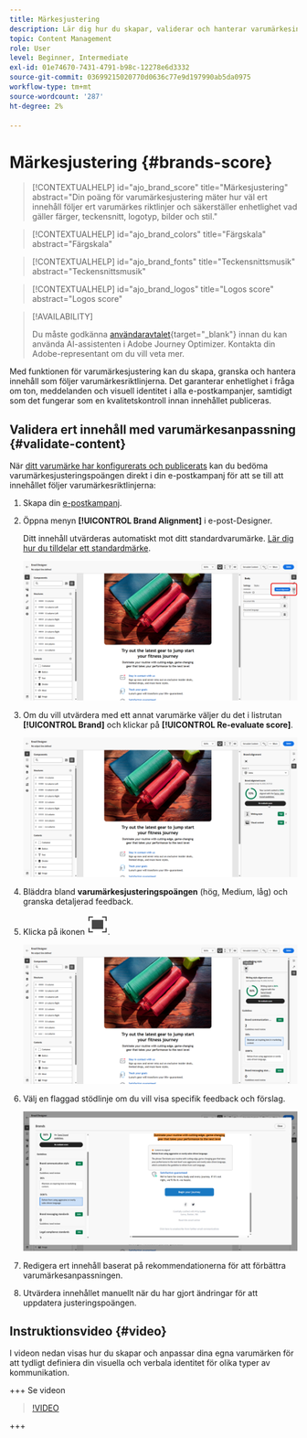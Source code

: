 ```yaml
---
title: Märkesjustering
description: Lär dig hur du skapar, validerar och hanterar varumärkesinnehåll med hjälp av varumärkespoäng.
topic: Content Management
role: User
level: Beginner, Intermediate
exl-id: 01e74670-7431-4791-b98c-12278e6d3332
source-git-commit: 03699215020770d0636c77e9d197990ab5da0975
workflow-type: tm+mt
source-wordcount: '287'
ht-degree: 2%

---
```


# Märkesjustering {#brands-score}

>[!CONTEXTUALHELP]
>id="ajo_brand_score"
>title="Märkesjustering"
>abstract="Din poäng för varumärkesjustering mäter hur väl ert innehåll följer ert varumärkes riktlinjer och säkerställer enhetlighet vad gäller färger, teckensnitt, logotyp, bilder och stil."

>[!CONTEXTUALHELP]
>id="ajo_brand_colors"
>title="Färgskala"
>abstract="Färgskala"

>[!CONTEXTUALHELP]
>id="ajo_brand_fonts"
>title="Teckensnittsmusik"
>abstract="Teckensnittsmusik"

>[!CONTEXTUALHELP]
>id="ajo_brand_logos"
>title="Logos score"
>abstract="Logos score"

>[!AVAILABILITY]
>
>Du måste godkänna [användaravtalet](https://www.adobe.com/legal/licenses-terms/adobe-dx-gen-ai-user-guidelines.html){target="_blank"} innan du kan använda AI-assistenten i Adobe Journey Optimizer. Kontakta din Adobe-representant om du vill veta mer.

Med funktionen för varumärkesjustering kan du skapa, granska och hantera innehåll som följer varumärkesriktlinjerna. Det garanterar enhetlighet i fråga om ton, meddelanden och visuell identitet i alla e-postkampanjer, samtidigt som det fungerar som en kvalitetskontroll innan innehållet publiceras.

## Validera ert innehåll med varumärkesanpassning {#validate-content}

När [ditt varumärke har konfigurerats och publicerats](brands.md) kan du bedöma varumärkesjusteringspoängen direkt i din e-postkampanj för att se till att innehållet följer varumärkesriktlinjerna:

1. Skapa din [e-postkampanj](../campaigns/create-campaign.md).

1. Öppna menyn **[!UICONTROL Brand Alignment]** i e-post-Designer.

   Ditt innehåll utvärderas automatiskt mot ditt standardvarumärke. [Lär dig hur du tilldelar ett standardmärke](brands.md).

   ![](assets/brand-score-1.png)

1. Om du vill utvärdera med ett annat varumärke väljer du det i listrutan **[!UICONTROL Brand]** och klickar på **[!UICONTROL Re-evaluate score]**.

   ![](assets/brand-score-2.png)

1. Bläddra bland **varumärkesjusteringspoängen** (hög, Medium, låg) och granska detaljerad feedback.

1. Klicka på ikonen ![Helskärmsläge om du vill ha mer information om resultatet.](assets/do-not-localize/Smock_FullScreen_18_N.svg "Helskärmsikonen").

   ![](assets/brand-score-3.png)

1. Välj en flaggad stödlinje om du vill visa specifik feedback och förslag.

   ![](assets/brand-score-4.png)

1. Redigera ert innehåll baserat på rekommendationerna för att förbättra varumärkesanpassningen.

1. Utvärdera innehållet manuellt när du har gjort ändringar för att uppdatera justeringspoängen.

## Instruktionsvideo {#video}

I videon nedan visas hur du skapar och anpassar dina egna varumärken för att tydligt definiera din visuella och verbala identitet för olika typer av kommunikation.

+++ Se videon

>[!VIDEO](https://video.tv.adobe.com/v/3470550/?learn=on&captions=swe)

+++

